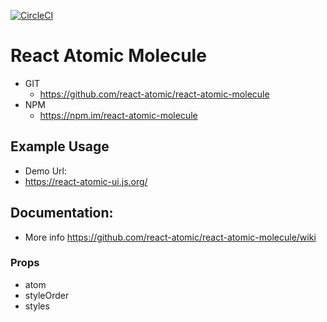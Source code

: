 
[![CircleCI](https://circleci.com/gh/react-atomic/react-atomic-molecule/tree/main.svg?style=svg)](https://circleci.com/gh/react-atomic/react-atomic-molecule/tree/main)

React Atomic Molecule 
===============
   * GIT
      * https://github.com/react-atomic/react-atomic-molecule  
   * NPM
      * https://npm.im/react-atomic-molecule 

## Example Usage
   * Demo Url:
   * https://react-atomic-ui.js.org/ 

## Documentation:
   * More info https://github.com/react-atomic/react-atomic-molecule/wiki

### Props
   * atom
   * styleOrder
   * styles

